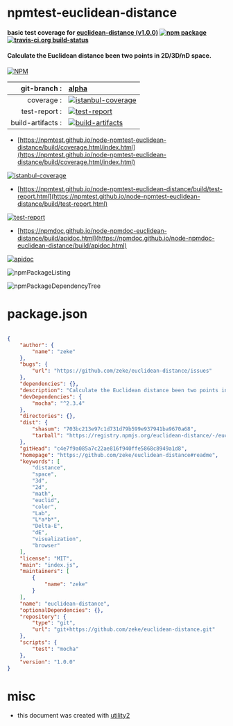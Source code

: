 # npmtest-euclidean-distance

#### basic test coverage for  [euclidean-distance (v1.0.0)](https://github.com/zeke/euclidean-distance#readme)  [![npm package](https://img.shields.io/npm/v/npmtest-euclidean-distance.svg?style=flat-square)](https://www.npmjs.org/package/npmtest-euclidean-distance) [![travis-ci.org build-status](https://api.travis-ci.org/npmtest/node-npmtest-euclidean-distance.svg)](https://travis-ci.org/npmtest/node-npmtest-euclidean-distance)

#### Calculate the Euclidean distance been two points in 2D/3D/nD space.

[![NPM](https://nodei.co/npm/euclidean-distance.png?downloads=true&downloadRank=true&stars=true)](https://www.npmjs.com/package/euclidean-distance)

| git-branch : | [alpha](https://github.com/npmtest/node-npmtest-euclidean-distance/tree/alpha)|
|--:|:--|
| coverage : | [![istanbul-coverage](https://npmtest.github.io/node-npmtest-euclidean-distance/build/coverage.badge.svg)](https://npmtest.github.io/node-npmtest-euclidean-distance/build/coverage.html/index.html)|
| test-report : | [![test-report](https://npmtest.github.io/node-npmtest-euclidean-distance/build/test-report.badge.svg)](https://npmtest.github.io/node-npmtest-euclidean-distance/build/test-report.html)|
| build-artifacts : | [![build-artifacts](https://npmtest.github.io/node-npmtest-euclidean-distance/glyphicons_144_folder_open.png)](https://github.com/npmtest/node-npmtest-euclidean-distance/tree/gh-pages/build)|

- [https://npmtest.github.io/node-npmtest-euclidean-distance/build/coverage.html/index.html](https://npmtest.github.io/node-npmtest-euclidean-distance/build/coverage.html/index.html)

[![istanbul-coverage](https://npmtest.github.io/node-npmtest-euclidean-distance/build/screenCapture.buildCi.browser.%252Ftmp%252Fbuild%252Fcoverage.lib.html.png)](https://npmtest.github.io/node-npmtest-euclidean-distance/build/coverage.html/index.html)

- [https://npmtest.github.io/node-npmtest-euclidean-distance/build/test-report.html](https://npmtest.github.io/node-npmtest-euclidean-distance/build/test-report.html)

[![test-report](https://npmtest.github.io/node-npmtest-euclidean-distance/build/screenCapture.buildCi.browser.%252Ftmp%252Fbuild%252Ftest-report.html.png)](https://npmtest.github.io/node-npmtest-euclidean-distance/build/test-report.html)

- [https://npmdoc.github.io/node-npmdoc-euclidean-distance/build/apidoc.html](https://npmdoc.github.io/node-npmdoc-euclidean-distance/build/apidoc.html)

[![apidoc](https://npmdoc.github.io/node-npmdoc-euclidean-distance/build/screenCapture.buildCi.browser.%252Ftmp%252Fbuild%252Fapidoc.html.png)](https://npmdoc.github.io/node-npmdoc-euclidean-distance/build/apidoc.html)

![npmPackageListing](https://npmtest.github.io/node-npmtest-euclidean-distance/build/screenCapture.npmPackageListing.svg)

![npmPackageDependencyTree](https://npmtest.github.io/node-npmtest-euclidean-distance/build/screenCapture.npmPackageDependencyTree.svg)



# package.json

```json

{
    "author": {
        "name": "zeke"
    },
    "bugs": {
        "url": "https://github.com/zeke/euclidean-distance/issues"
    },
    "dependencies": {},
    "description": "Calculate the Euclidean distance been two points in 2D/3D/nD space.",
    "devDependencies": {
        "mocha": "^2.3.4"
    },
    "directories": {},
    "dist": {
        "shasum": "703bc213e97c1d731d79b599e937941ba9670a68",
        "tarball": "https://registry.npmjs.org/euclidean-distance/-/euclidean-distance-1.0.0.tgz"
    },
    "gitHead": "c4e7f9a085a7c22ae816f940ffe5868c8949a1d8",
    "homepage": "https://github.com/zeke/euclidean-distance#readme",
    "keywords": [
        "distance",
        "space",
        "3d",
        "2d",
        "math",
        "euclid",
        "color",
        "Lab",
        "L*a*b*",
        "Delta-E",
        "dE",
        "visualization",
        "browser"
    ],
    "license": "MIT",
    "main": "index.js",
    "maintainers": [
        {
            "name": "zeke"
        }
    ],
    "name": "euclidean-distance",
    "optionalDependencies": {},
    "repository": {
        "type": "git",
        "url": "git+https://github.com/zeke/euclidean-distance.git"
    },
    "scripts": {
        "test": "mocha"
    },
    "version": "1.0.0"
}
```



# misc
- this document was created with [utility2](https://github.com/kaizhu256/node-utility2)
